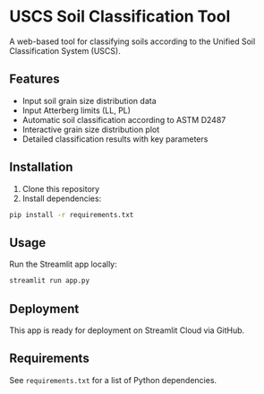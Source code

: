 # USCS Soil Classification Tool

A web-based tool for classifying soils according to the Unified Soil Classification System (USCS).

## Features

- Input soil grain size distribution data
- Input Atterberg limits (LL, PL)
- Automatic soil classification according to ASTM D2487
- Interactive grain size distribution plot
- Detailed classification results with key parameters

## Installation

1. Clone this repository
2. Install dependencies:
```bash
pip install -r requirements.txt
```

## Usage

Run the Streamlit app locally:
```bash
streamlit run app.py
```

## Deployment

This app is ready for deployment on Streamlit Cloud via GitHub.

## Requirements

See `requirements.txt` for a list of Python dependencies. 
